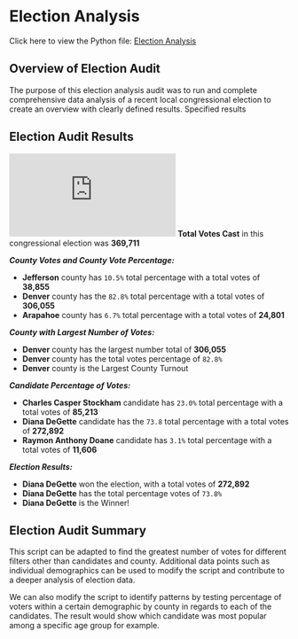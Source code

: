 # Election Analysis
Click here to view the Python file: [Election Analysis]( https://github.com/caitlinbighem/Election_Analysis/blob/main/PyPoll_Challenge.py)

## Overview of Election Audit
The purpose of this election analysis audit was to run and complete comprehensive data analysis of a recent local congressional election to create an overview with clearly defined results. Specified results 

## Election Audit Results
![Election Results]( https://github.com/caitlinbighem/Election_Analysis/blob/main/Analysis/election_results.txt) 
**Total Votes Cast** in this congressional election was **369,711** 

***County Votes and County Vote Percentage:***
- **Jefferson** county has `10.5%` total percentage with a total votes of **38,855**
- **Denver** county has the `82.8%` total percentage with a total votes of **306,055**
- **Arapahoe** county has `6.7%` total percentage with a total votes of **24,801**

***County with Largest Number of Votes:***
- **Denver** county has the largest number total of **306,055**
- **Denver** county has the total votes percentage of `82.8%`  
- **Denver** county is the Largest County Turnout

***Candidate Percentage of Votes:***
- **Charles Casper Stockham** candidate has `23.0%` total percentage with a total votes of **85,213**
- **Diana DeGette** candidate has the `73.8` total percentage with a total votes of **272,892**
- **Raymon Anthony Doane** candidate has `3.1%` total percentage with a total votes of **11,606**

***Election Results:***
- **Diana DeGette** won the election, with a total votes of **272,892**
- **Diana DeGette** has the total percentage votes of `73.8%`  
- **Diana DeGette** is the Winner!

## Election Audit Summary
This script can be adapted to find the greatest number of votes for different filters other than candidates and county. Additional data points such as individual demographics can be used to modify the script and contribute to a deeper analysis of election data.

We can also modify the script to identify patterns by testing percentage of voters within a certain demographic by county in regards to each of the candidates. The result would show which candidate was most popular among a specific age group for example. 
